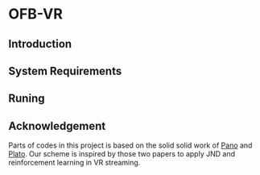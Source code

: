 # OFB-VR
## Introduction

## System Requirements

## Runing

## Acknowledgement
Parts of codes in this project is based on the solid solid work of [Pano](https://github.com/louisqw/PanoProject) and [Plato](https://github.com/federerjiang/Plato). Our scheme is inspired by those two papers to apply JND and reinforcement learning in VR streaming.

